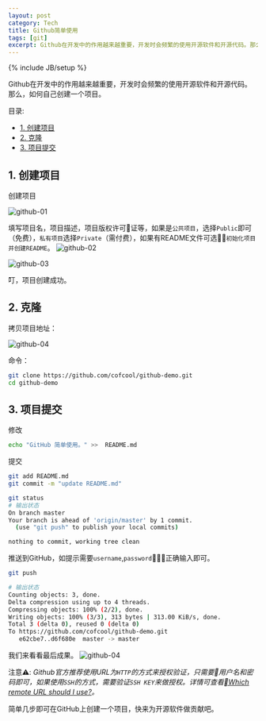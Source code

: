 ```yaml
---
layout: post
category: Tech
title: Github简单使用
tags: [git]
excerpt: Github在开发中的作用越来越重要，开发时会频繁的使用开源软件和开源代码。那么，如何自己创建一个项目。
---
```


{% include JB/setup %}

Github在开发中的作用越来越重要，开发时会频繁的使用开源软件和开源代码。那么，如何自己创建一个项目。

目录:
<!-- @import "[TOC]" {cmd="toc" depthFrom=1 depthTo=2 orderedList=false} -->
<!-- code_chunk_output -->

* [1. 创建项目](#1-创建项目)
* [2. 克隆](#2-克隆)
* [3. 项目提交](#3-项目提交)

<!-- /code_chunk_output -->

## 1. 创建项目

创建项目

![github-01](http://cofcool.net/imgs/github-01.png)

填写项目名，项目描述，项目版权许可证等，如果是`公共项目`，选择`Public`即可（免费），`私有项目`选择`Private`（需付费），如果有README文件可选`初始化项目并创建README`。
![github-02](http://cofcool.net/imgs/github-02.png)

![github-03](http://cofcool.net/imgs/github-03.png)

叮，项目创建成功。

## 2. 克隆

拷贝项目地址：

![github-04](http://cofcool.net/imgs/github-04.png)

命令：
```sh
git clone https://github.com/cofcool/github-demo.git
cd github-demo
```

## 3. 项目提交

修改

```sh
echo "GitHub 简单使用。" >>  README.md
```

提交

```sh
git add README.md
git commit -m "update README.md"

git status
# 输出状态
On branch master
Your branch is ahead of 'origin/master' by 1 commit.
  (use "git push" to publish your local commits)

nothing to commit, working tree clean
```

推送到GitHub，如提示需要`username`,`password`，正确输入即可。

```sh
git push

# 输出状态
Counting objects: 3, done.
Delta compression using up to 4 threads.
Compressing objects: 100% (2/2), done.
Writing objects: 100% (3/3), 313 bytes | 313.00 KiB/s, done.
Total 3 (delta 0), reused 0 (delta 0)
To https://github.com/cofcool/github-demo.git
   e62cbe7..d6f680e  master -> master
```

我们来看看最后成果。
![github-04](http://cofcool.net/imgs/github-05.png)

注意⚠️: *Github官方推荐使用URL为`HTTP`的方式来授权验证，只需要用户名和密码即可，如果使用`SSH`的方式，需要验证`SSH KEY`来做授权。详情可查看[Which remote URL should I use?](https://help.github.com/articles/which-remote-url-should-i-use/)。*

简单几步即可在GitHub上创建一个项目，快来为开源软件做贡献吧。
